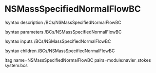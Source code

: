 # NSMassSpecifiedNormalFlowBC

!syntax description /BCs/NSMassSpecifiedNormalFlowBC

!syntax parameters /BCs/NSMassSpecifiedNormalFlowBC

!syntax inputs /BCs/NSMassSpecifiedNormalFlowBC

!syntax children /BCs/NSMassSpecifiedNormalFlowBC

!tag name=NSMassSpecifiedNormalFlowBC pairs=module:navier_stokes system:bcs
